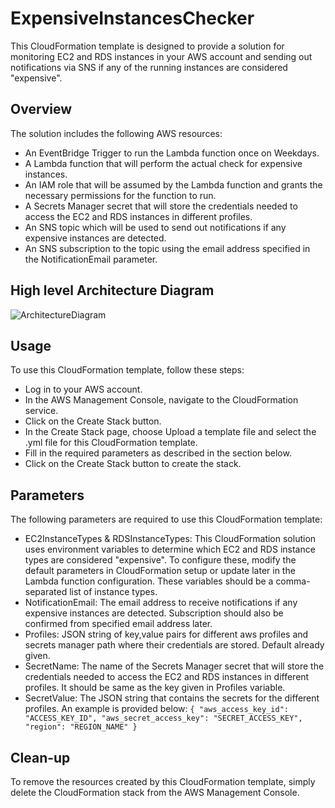 # ExpensiveInstancesChecker
This CloudFormation template is designed to provide a solution for monitoring EC2 and RDS instances in your AWS account and sending out notifications via SNS if any of the running instances are considered "expensive".

## Overview
The solution includes the following AWS resources:

* An EventBridge Trigger to run the Lambda function once on Weekdays.
* A Lambda function that will perform the actual check for expensive instances.
* An IAM role that will be assumed by the Lambda function and grants the necessary permissions for the function to run.
* A Secrets Manager secret that will store the credentials needed to access the EC2 and RDS instances in different profiles.
* An SNS topic which will be used to send out notifications if any expensive instances are detected.
* An SNS subscription to the topic using the email address specified in the NotificationEmail parameter.

## High level Architecture Diagram
![ArchitectureDiagram](https://user-images.githubusercontent.com/55794242/218303749-7d4f043d-4df4-47be-a9bf-eea66150cd0a.png)


## Usage
To use this CloudFormation template, follow these steps:

* Log in to your AWS account.
* In the AWS Management Console, navigate to the CloudFormation service.
* Click on the Create Stack button.
* In the Create Stack page, choose Upload a template file and select the .yml file for this CloudFormation template.
* Fill in the required parameters as described in the section below.
* Click on the Create Stack button to create the stack.


## Parameters
The following parameters are required to use this CloudFormation template:

* EC2InstanceTypes & RDSInstanceTypes: This CloudFormation solution uses environment variables to determine which EC2 and RDS instance types are considered "expensive". To configure these, modify the default parameters in CloudFormation setup or update later in the Lambda function configuration. These variables should be a comma-separated list of instance types.
* NotificationEmail: The email address to receive notifications if any expensive instances are detected. Subscription should also be confirmed from specified email address later.
* Profiles: JSON string of key,value pairs for different aws profiles and secrets manager path where their credentials are stored. Default already given.
* SecretName: The name of the Secrets Manager secret that will store the credentials needed to access the EC2 and RDS instances in different profiles. It should be same as the key given in Profiles variable.
* SecretValue: The JSON string that contains the secrets for the different profiles. An example is provided below:
`{
    "aws_access_key_id": "ACCESS_KEY_ID",
    "aws_secret_access_key": "SECRET_ACCESS_KEY",
    "region": "REGION_NAME"
}`


## Clean-up
To remove the resources created by this CloudFormation template, simply delete the CloudFormation stack from the AWS Management Console.
